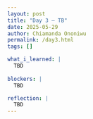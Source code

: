 ```yaml
---
layout: post
title: "Day 3 – TB"
date: 2025-05-29
author: Chiamanda Ononiwu
permalink: /day3.html
tags: []

what_i_learned: |
  TBD
  
blockers: |
  TBD

reflection: |
  TBD
---
```

